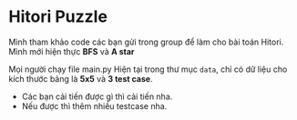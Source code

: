 
# Hitori Puzzle

Mình tham khảo code các bạn gửi trong group để làm cho bài toán Hitori.
Mình mới hiện thực **BFS** và **A star** 

Mọi người chạy file main.py
Hiện tại trong thư mục `data`, chỉ có dữ liệu cho kích thước bảng là **5x5** và **3 test case**.

- Các bạn cải tiến được gì thì cải tiến nha.
- Nếu được thì thêm nhiều testcase nha.


